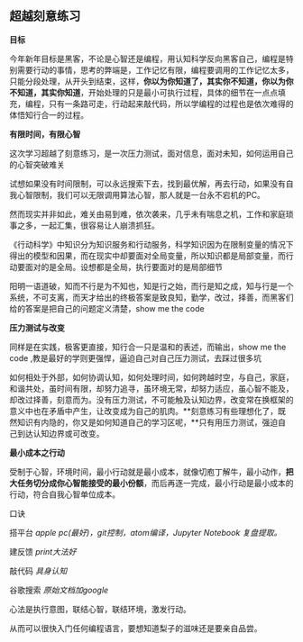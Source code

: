 ## 超越刻意练习

**目标**

今年新年目标是黑客，不论是心智还是编程，用认知科学反向黑客自己，编程是特别需要行动的事情，思考的弊端是，工作记忆有限，编程要调用的工作记忆太多，只能分段处理，从开头到结束，这样，**你以为你知道了，其实你不知道，你以为你不知道，其实你知道**，开始处理的只是最小可执行过程，具体的细节在一点点填充，编程，只有一条路可走，行动起来敲代码，所以学编程的过程也是依次难得的体悟知行合一的过程。



 **有限时间，有限心智**

这次学习超越了刻意练习，是一次压力测试，面对信息，面对未知，如何运用自己的心智突破难关
  
试想如果没有时间限制，可以永远搜索下去，找到最优解，再去行动，如果没有自我心智限制，我们可以无限调用算法心智，那人就是一台永不宕机的PC。

然而现实并非如此，难关由易到难，依次袭来，几乎未有喘息之机，工作和家庭琐事之多，一起汇集，很容易让人崩溃抓狂。

《行动科学》中知识分为知识服务和行动服务，科学知识因为在限制变量的情况下得出的模型和因果，而在现实中却要面对全局变量，所以知识都是局部变量，而行动要面对的是全局。设想都是全局，执行要面对的是局部细节

阳明一语道破，知而不行是为不知也，知是行之始，而行是知之成，知与行是一个系统，不可支离，而天才给出的终极答案是致良知，勤学，改过，择善，而黑客们给的答案是把自己的问题定义清楚，show me the code

**压力测试与改变**

同样是在实践，极客更直接，知行合一只是温和的表述，而输出，show me the code ,教是最好的学则更强悍，逼迫自己对自己压力测试，去踩过很多坑


如何相处于外部，如何协调认知，如何处理时间，如何跨越时空，与自己，家庭，和谐共处，虽时间有限，却努力追寻，虽环境无常，却努力适应，虽心智不能及，却改过择善，刻意而为。没有压力测试，不可能触及认知边界，改变常在换框架的意义中也在矛盾中产生，让改变成为自己的肌肉。**刻意练习有些理想化了，既然知识有内隐的，你又是如何知道自己的学习区呢，**只有用压力测试，强迫自己到达认知边界或可改变。

**最小成本之行动**  

受制于心智，环境时间，最小行动就是最小成本，就像切庖丁解牛，最小动作，**把大任务切分成你心智能接受的最小份额**，而后再逐一完成，最小行动是最小成本的行动，符合自我心智单位成本。

口诀

搭平台 *apple pc(最好)，git控制，atom编译，Jupyter Notebook 复盘提取。*

建反馈 *print大法好*

敲代码 *具身认知*

谷歌搜索 *原始文档加google*

心法是执行意图，联结心智，联结环境，激发行动。


从而可以很快入门任何编程语言，要想知道梨子的滋味还是要亲自品尝。
